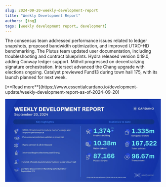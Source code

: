 ```yaml
---
slug: 2024-09-20-weekly-development-report
title: "Weekly Development Report"
authors: [iog]
tags: [weekly development report, development]
---
```


The consensus team addressed performance issues related to ledger snapshots, proposed bandwidth optimization, and improved UTXO-HD benchmarking. The Plutus team updated user documentation, including troubleshooting and contract blueprints. Hydra released version 0.19.0, adding Conway ledger support. Mithril progressed on decentralizing signature orchestration. Intersect advanced the Chang upgrade with elections ongoing. Catalyst previewed Fund13 during town hall 175, with its launch planned for next week.

<div style={{ textAlign: 'right' }}>
 [**Read more**](https://www.essentialcardano.io/development-update/weekly-development-report-as-of-2024-09-20) 
</div>

 ![weekly development report](./banner.webp)


